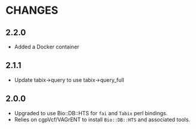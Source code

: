 # CHANGES

## 2.2.0

* Added a Docker container

## 2.1.1

* Update tabix->query to use tabix->query_full

## 2.0.0

* Upgraded to use Bio::DB::HTS for `fai` and `Tabix` perl bindings.
* Relies on cgpVcf/VAGrENT to install `Bio::DB::HTS` and associated tools.
